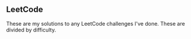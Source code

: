 ## LeetCode

These are my solutions to any LeetCode challenges I've done.
These are divided by difficulty.
